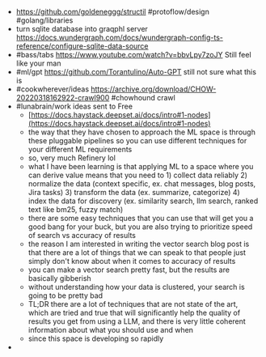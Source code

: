 - https://github.com/goldeneggg/structil #protoflow/design #golang/libraries
- turn sqlite database into graqphl server https://docs.wundergraph.com/docs/wundergraph-config-ts-reference/configure-sqlite-data-source
- #bass/tabs https://www.youtube.com/watch?v=bbvLpy7zoJY Still feel like your man
- #ml/gpt https://github.com/Torantulino/Auto-GPT still not sure what this is
- #cookwherever/ideas https://archive.org/download/CHOW-20220318162922-crawl900 #chowhound crawl
- #lunabrain/work ideas sent to Free
	- [https://docs.haystack.deepset.ai/docs/intro#1-nodes](https://docs.haystack.deepset.ai/docs/intro#1-nodes)
	- the way that they have chosen to approach the ML space is through these pluggable pipelines so you can use different techniques for your different ML requirements
	- so, very much Refinery lol
	- what I have been learning is that applying ML to a space where you can derive value means that you need to 1) collect data reliably 2) normalize the data (context specific, ex. chat messages, blog posts, Jira tasks) 3) transform the data (ex. summarize, categorize) 4) index the data for discovery (ex. similarity search, llm search, ranked text like bm25, fuzzy match)
	- there are some easy techniques that you can use that will get you a good bang for your buck, but you are also trying to prioritize speed of search vs accuracy of results
	- the reason I am interested in writing the vector search blog post is that there are a lot of things that we can speak to that people just simply don't know about when it comes to accuracy of results
	- you can make a vector search pretty fast, but the results are basically gibberish
	- without understanding how your data is clustered, your search is going to be pretty bad
	- TL;DR there are a lot of techniques that are not state of the art, which are tried and true that will significantly help the quality of results you get from using a LLM, and there is very little coherent information about what you should use and when
	- since this space is developing so rapidly
-